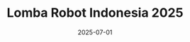 ---
title: "Lomba Robot Indonesia 2025"
date: 2025-07-01
location: "Batam, Indonesia"
description: "Competing in multiple categories with our latest robotic systems."
---